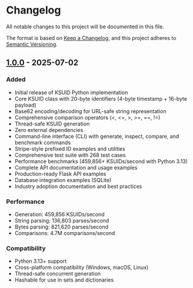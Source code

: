 # Changelog

All notable changes to this project will be documented in this file.

The format is based on [Keep a Changelog](https://keepachangelog.com/en/1.0.0/),
and this project adheres to [Semantic Versioning](https://semver.org/spec/v2.0.0.html).

## [1.0.0] - 2025-07-02

### Added
- Initial release of KSUID Python implementation
- Core KSUID class with 20-byte identifiers (4-byte timestamp + 16-byte payload)
- Base62 encoding/decoding for URL-safe string representation
- Comprehensive comparison operators (<, <=, >, >=, ==, !=)
- Thread-safe KSUID generation
- Zero external dependencies
- Command-line interface (CLI) with generate, inspect, compare, and benchmark commands
- Stripe-style prefixed ID examples and utilities
- Comprehensive test suite with 268 test cases
- Performance benchmarks (459,856+ KSUIDs/second with Python 3.13)
- Complete API documentation and usage examples
- Production-ready Flask API examples
- Database integration examples (SQLite)
- Industry adoption documentation and best practices

### Performance
- Generation: 459,856 KSUIDs/second
- String parsing: 136,803 parses/second  
- Bytes parsing: 821,620 parses/second
- Comparisons: 4.7M comparisons/second

### Compatibility
- Python 3.13+ support
- Cross-platform compatibility (Windows, macOS, Linux)
- Thread-safe concurrent generation
- Hashable for use in sets and dictionaries

[1.0.0]: https://github.com/tototheo/ksuid-python/releases/tag/v1.0.0
